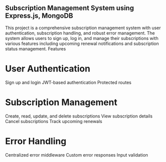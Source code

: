 ## Subscription Management System using Express.js, MongoDB
This project is a comprehensive subscription management system with user authentication, subscription handling, and robust error management. 
The system allows users to sign up, log in, and manage their subscriptions with various features including upcoming renewal notifications and subscription status management.
Features

# User Authentication

Sign up and login
JWT-based authentication
Protected routes

# Subscription Management

Create, read, update, and delete subscriptions
View subscription details
Cancel subscriptions
Track upcoming renewals

# Error Handling

Centralized error middleware
Custom error responses
Input validation
